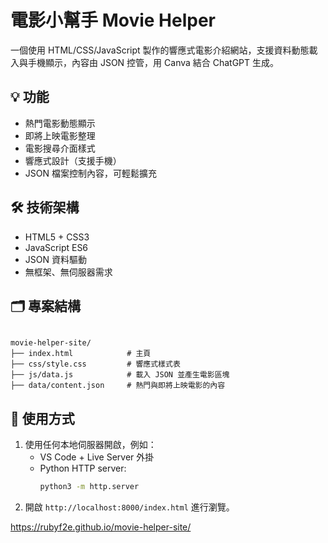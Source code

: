 # 電影小幫手 Movie Helper

一個使用 HTML/CSS/JavaScript 製作的響應式電影介紹網站，支援資料動態載入與手機顯示，內容由 JSON 控管，用 Canva 結合 ChatGPT 生成。

## 💡 功能

- 熱門電影動態顯示
- 即將上映電影整理
- 電影搜尋介面樣式
- 響應式設計（支援手機）
- JSON 檔案控制內容，可輕鬆擴充

## 🛠 技術架構

- HTML5 + CSS3
- JavaScript ES6
- JSON 資料驅動
- 無框架、無伺服器需求

## 🗂 專案結構

```

movie-helper-site/
├── index.html            # 主頁
├── css/style.css         # 響應式樣式表
├── js/data.js            # 載入 JSON 並產生電影區塊
├── data/content.json     # 熱門與即將上映電影的內容
```



## 🚀 使用方式

1. 使用任何本地伺服器開啟，例如：
   - VS Code + Live Server 外掛
   - Python HTTP server:
     ```bash
     python3 -m http.server
     ```
2. 開啟 `http://localhost:8000/index.html` 進行瀏覽。

https://rubyf2e.github.io/movie-helper-site/

